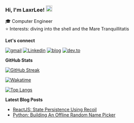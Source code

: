 ### Hi, I'm LaxrLee! <img src="https://raw.githubusercontent.com/MartinHeinz/MartinHeinz/master/wave.gif" width="20px">

🎓  Computer Engineer <br/>
⭐️  Interests: diving into the shell and the Mare Tranquillitatis

**Let's connect**

[![gmail](https://img.shields.io/badge/gmail-EA4335?style=for-the-badge&logo=gmail&logoColor=white)][email]
[![Linkedin](https://img.shields.io/badge/Linkedin-0A66C2?style=for-the-badge&logo=linkedin)][linkedin]
[![blog](https://img.shields.io/badge/blog-00C7B7?style=for-the-badge&logo=netlify&logoColor=white)][website]
[![dev.to](https://img.shields.io/badge/dev.to-0A0A0A?style=for-the-badge&logo=dev.to)][devto]

**GitHub Stats**

[![GitHub Streak](https://github-readme-streak-stats.herokuapp.com?user=LaxrLee&theme=noctis-minimus&hide_border=true&date_format=M%20j%5B%2C%20Y%5D)](https://git.io/streak-stats)

[![Wakatime](https://github-readme-stats.vercel.app/api/wakatime?username=LaxrLee&layout=compact&theme=noctis_minimus&hide_border=true)](https://github.com/LaxrLee/github-readme-stats)

[![Top Langs](https://github-readme-stats.vercel.app/api/top-langs/?username=LaxrLee&layout=compact&theme=noctis_minimus&hide_border=true&langs_count=8)](https://github.com/LaxrLee/github-readme-stats)

**Latest Blog Posts**

<!-- BLOG-POST-LIST:START -->
- [ReactJS: State Persistence Using Recoil](https://dev.to/joiellantero/reactjs-state-persistence-using-react-recoil-29oc)
- [Python: Building An Offline Random Name Picker](https://dev.to/joiellantero/python-building-an-offline-random-name-picker-4l0i)
<!-- BLOG-POST-LIST:END -->

[website]: https://drusktech.github.io/Drusk/
[linkedin]: https://www.linkedin.com/in/stanleygathagu/
[email]: mailto:stanngathagu@gmail.com
[devto]: https://dev.to/ngunyi
